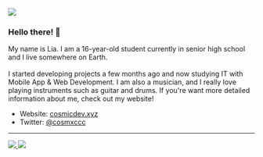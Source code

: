 <img src="https://discord.c99.nl/widget/theme-4/778399294125899836.png">

### Hello there! 👋
My name is Lia. I am a 16-year-old student currently in senior high school and I live somewhere on Earth.
<br><br>
I started developing projects a few months ago and now studying IT with Mobile App & Web Development. I am also a musician, and I really love playing instruments such as guitar and drums. If you're want more detailed information about me, check out my website!

- Website: [cosmicdev.xyz](https://cosmicdev.xyz/)
- Twitter: [@cosmxccc](https://twitter.com/cosmxccc)

---

<a href="https://github.com/cosmxc">
  <img src="https://github-readme-stats.vercel.app/api?username=cosmxc&count_private=true&hide_border=true&show_icons=true&include_all_commits=true&bg_color=0d1117&title_color=87b4bf&text_color=FFFFFF&icon_color=87b4bf">
<img src="https://github-readme-stats.vercel.app/api/top-langs/?username=cosmxc&theme=nord&hide_border=true&bg_color=0d1117&border_radius=6&title_color=87b4bf">
</a>
